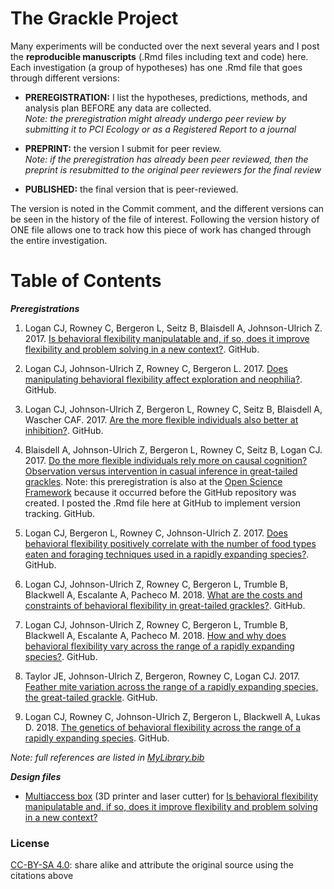 # The Grackle Project

Many experiments will be conducted over the next several years and I post the **reproducible manuscripts** (.Rmd files including text and code) here. Each investigation (a group of hypotheses) has one .Rmd file that goes through different versions:

- **PREREGISTRATION:** I list the hypotheses, predictions, methods, and analysis plan BEFORE any data are collected. 
<br>*Note: the preregistration might already undergo peer review by submitting it to PCI Ecology or as a Registered Report to a journal*

- **PREPRINT:** the version I submit for peer review. 
<br>*Note: if the preregistration has already been peer reviewed, then the preprint is resubmitted to the original peer reviewers for the final review*

- **PUBLISHED:** the final version that is peer-reviewed.

The version is noted in the Commit comment, and the different versions can be seen in the history of the file of interest. Following the version history of ONE file allows one to track how this piece of work has changed through the entire investigation.

# Table of Contents

***Preregistrations***

1. Logan CJ, Rowney C, Bergeron L, Seitz B, Blaisdell A, Johnson-Ulrich Z. 2017. [Is behavioral flexibility manipulatable and, if so, does it improve flexibility and problem solving in a new context?](./g_flexmanip.Rmd). GitHub.

2. Logan CJ, Johnson-Ulrich Z, Rowney C, Bergeron L. 2017. [Does manipulating behavioral flexibility affect exploration and neophilia?](./g_exploration.Rmd). GitHub.

3. Logan CJ, Johnson-Ulrich Z, Bergeron L, Rowney C, Seitz B, Blaisdell A, Wascher CAF. 2017. [Are the more flexible individuals also better at inhibition?](./g_inhibition.Rmd). GitHub.

4. Blaisdell A, Johnson-Ulrich Z, Bergeron L, Rowney C, Seitz B, Logan CJ. 2017. [Do the more flexible individuals rely more on causal cognition? Observation versus intervention in casual inference in great-tailed grackles](./g_causal.Rmd). Note: this preregistration is also at the [Open Science Framework](https://osf.io/g5tnh/) because it occurred before the GitHub repository was created. I posted the .Rmd file here at GitHub to implement version tracking. GitHub.

5. Logan CJ, Bergeron L, Rowney C, Johnson-Ulrich Z. 2017. [Does behavioral flexibility positively correlate with the number of food types eaten and foraging techniques used in a rapidly expanding species?](./g_flexforaging.Rmd). GitHub.

6. Logan CJ, Johnson-Ulrich Z, Rowney C, Bergeron L, Trumble B, Blackwell A, Escalante A, Pacheco M. 2018. [What are the costs and constraints of behavioral flexibility in great-tailed grackles?](./g_withinpop.Rmd). GitHub.

7. Logan CJ, Johnson-Ulrich Z, Rowney C, Bergeron L, Trumble B, Blackwell A, Escalante A, Pacheco M. 2018. [How and why does behavioral flexibility vary across the range of a rapidly expanding species?](./g_expansion.Rmd). GitHub.

8. Taylor JE, Johnson-Ulrich Z, Bergeron, Rowney C, Logan CJ. 2017. [Feather mite variation across the range of a rapidly expanding species, the great-tailed grackle](./g_feathermites.Rmd). GitHub.

9. Logan CJ, Rowney C, Johnson-Ulrich Z, Bergeron L, Blackwell A, Lukas D. 2018. [The genetics of behavioral flexibility across the range of a rapidly expanding species](https://github.com/corinalogan/grackles/blob/master/g_flexgenes.Rmd). GitHub.

*Note: full references are listed in [MyLibrary.bib](./MyLibrary.bib)*

***Design files***

- [Multiaccess box](./Multiaccess_box_design_files) (3D printer and laser cutter) for [Is behavioral flexibility manipulatable and, if so, does it improve flexibility and problem solving in a new context?](./g_flexmanip.Rmd)

### License

[CC-BY-SA 4.0](https://creativecommons.org/licenses/by-sa/4.0/legalcode): share alike and attribute the original source using the citations above
